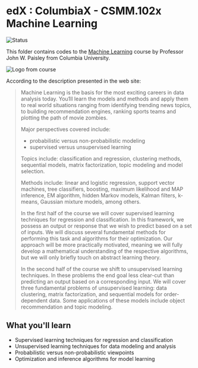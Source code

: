 # edX : ColumbiaX - CSMM.102x Machine Learning

<img alt="Status" src="https://cdn.jsdelivr.net/gh/rogergranada/MOOCs/_utils/inprogress.svg">

This folder contains codes to the [Machine Learning](https://www.edx.org/course/machine-learning-columbiax-csmm-102x-3) course by Professor John W. Paisley from Columbia University. 

![Logo from course](https://webview.edx.org/sites/default/files/course/image/promoted/course_image_csmm_102x_378x225.jpg)

According to the description presented in the web site:

> Machine Learning is the basis for the most exciting careers in data analysis today. You1ll learn the models and methods and apply them to real world situations ranging from identifying trending news topics, to building recommendation engines, ranking sports teams and plotting the path of movie zombies.
> 
> Major perspectives covered include:
> - probabilistic versus non-probabilistic modeling
> - supervised versus unsupervised learning
> 
> Topics include: classification and regression, clustering methods, sequential models, matrix factorization, topic modeling and model selection.
> 
> Methods include: linear and logistic regression, support vector machines, tree classifiers, boosting, maximum likelihood and MAP inference, EM algorithm, hidden Markov models, Kalman filters, k-means, Gaussian mixture models, among others.
> 
> In the first half of the course we will cover supervised learning techniques for regression and classification. In this framework, we possess an output or response that we wish to predict based on a set of inputs. We will discuss several fundamental methods for performing this task and algorithms for their optimization. Our approach will be more practically motivated, meaning we will fully develop a mathematical understanding of the respective algorithms, but we will only briefly touch on abstract learning theory.
> 
> In the second half of the course we shift to unsupervised learning techniques. In these problems the end goal less clear-cut than predicting an output based on a corresponding input. We will cover three fundamental problems of unsupervised learning: data clustering, matrix factorization, and sequential models for order-dependent data. Some applications of these models include object recommendation and topic modeling.

## What you'll learn
- Supervised learning techniques for regression and classification
- Unsupervised learning techniques for data modeling and analysis
- Probabilistic versus non-probabilistic viewpoints
- Optimization and inference algorithms for model learning


